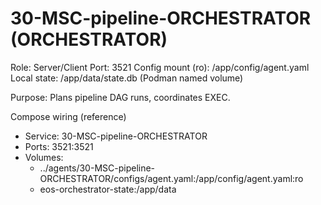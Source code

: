 # 30-MSC-pipeline-ORCHESTRATOR (ORCHESTRATOR)

Role: Server/Client
Port: 3521
Config mount (ro): /app/config/agent.yaml
Local state: /app/data/state.db (Podman named volume)

Purpose: Plans pipeline DAG runs, coordinates EXEC.

Compose wiring (reference)
- Service: 30-MSC-pipeline-ORCHESTRATOR
- Ports: 3521:3521
- Volumes:
  - ../agents/30-MSC-pipeline-ORCHESTRATOR/configs/agent.yaml:/app/config/agent.yaml:ro
  - eos-orchestrator-state:/app/data
